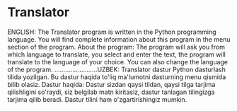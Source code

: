 # Translator
ENGLISH: The Translator program is written in the Python programming language. You will find complete information about this program in the menu section of the program. About the program: The program will ask you from which language to translate, you select and enter the text, the program will translate to the language of your choice. You can also change the language of the program.
........................UZBEK: Translator dastur Python dasturlash tilida yozilgan. Bu dastur haqida to'liq ma'lumotni dasturning menu qismida bilib olasiz. Dastur haqida: Dastur sizdan qaysi tildan, qaysi tilga tarjima qilishligini so'raydi, siz belgilab matn kiritasiz, dastur tanlagan tilingizga tarjima qilib beradi. Dastur tilini ham o'zgartirishingiz mumkin. 
